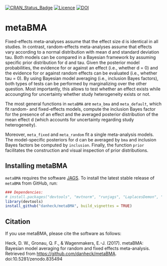 [![CRAN_Status_Badge](http://www.r-pkg.org/badges/version/metaBMA)](http://cran.r-project.org/package=metaBMA)
[![Licence](https://img.shields.io/badge/licence-GPL--2-green.svg)](https://www.gnu.org/licenses/old-licenses/gpl-2.0.html)
[![DOI](https://zenodo.org/badge/80750374.svg)](https://zenodo.org/badge/latestdoi/80750374)
<!--
[![monthly downloads](http://cranlogs.r-pkg.org/badges/metaBMA)](http://cranlogs.r-pkg.org/badges/metaBMA)
[![total downloads](http://cranlogs.r-pkg.org/badges/grand-total/metaBMA)](http://cranlogs.r-pkg.org/badges/grand-total/metaBMA)
-->

# metaBMA

Fixed-effects meta-analyses assume that the effect size d is identical in all studies. In contrast, random-effects meta-analyses assume that effects vary according to a normal distribution with mean d and standard deviation tau. Both models can be compared in a Bayesian framework by assuming specific prior distribution for d and tau. Given the posterior model probabilities, the evidence for or against an effect (i.e., whether d = 0) and the evidence for or against random effects can be evaluated (i.e., whether tau = 0). By using Bayesian model averaging (i.e., inclusion Bayes factors), both types of tests can be performed by marginalizing over the other question. Most importantly, this allows to test whether an effect exists while accoungting for uncertainty whether study heterogeneity exists or not.

The most general functions in `metaBMA` are `meta_bma` and `meta_default`, which fit random- and fixed-effects models, compute the inclusion Bayes factor for the presence of an effect and the averaged posterior distribution of the mean effect d (which accounts for uncertainty regarding study heterogeneity).

Moreover, `meta_fixed` and `meta_random` fit a single meta-analysis models. The model-specific posteriors for d can be averaged by `bma` and inclusion Bayes factors be computed by `inclusion`. Finally, the function `prior` facilitates the construction and visual inspection of prior distributions.

## Installing metaBMA

`metaBMA` requires the software [JAGS](http://mcmc-jags.sourceforge.net/). To install the latest stable release of `metaBMA` from GitHub, run:

```r
### Dependencies:
# install.packages("devtools", "mvtnorm", "runjags", "LaplacesDemon", "logspline")
library(devtools)
install_github("danheck/metaBMA", build_vignettes = TRUE)
```

## Citation

If you use metaBMA, please cite the software as follows:

Heck, D. W., Gronau, Q. F., & Wagenmakers, E.-J. (2017). metaBMA: Bayesian model averaging for random and fixed effects meta-analysis. Retrieved from https://github.com/danheck/metaBMA. doi:10.5281/zenodo.835494
